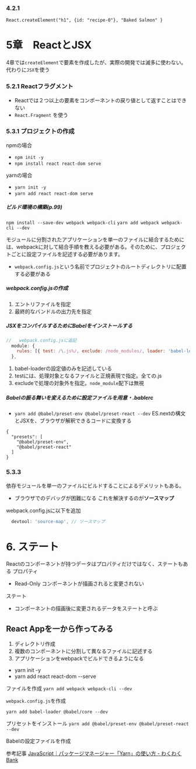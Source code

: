 ### 4.2.1
`React.createElement("h1", {id: "recipe-0"}, "Baked Salmon" }`

# 5章　ReactとJSX
4章では`createElement`で要素を作成したが、実際の開発では滅多に使わない。代わりに`JSX`を使う

### 5.2.1 Reactフラグメント
- Reactでは２つ以上の要素をコンポーネントの戻り値として返すことはできない　
- `React.Fragment` を使う

### 5.3.1 プロジェクトの作成
npmの場合
- `npm init -y`
- `npm install react react-dom serve`

yarnの場合
- `yarn init -y`
- `yarn add react react-dom serve`


##### ビルド環境の構築(p.99)
`npm install --save-dev webpack webpack-cli`
`yarn add webpack webpack-cli --dev`

モジュールに分割されたアプリケーションを単一のファイルに結合するためには、webpackに対して結合手順を教える必要がある。そのために、プロジェクトごとに設定ファイルを記述する必要があります。
- `webpack.config.js`という名前でプロジェクトのルートディレクトリに配置する必要がある

##### webpack.config.jsの作成
1. エントリファイルを指定
2. 最終的なバンドルの出力先を指定

##### JSXをコンパイルするためにBabelをインストールする
```js
//   webpack.config.jsに追記
  module: {
    rules: [{ test: /\.js%/, exclude: /node_modules/, loader: 'babel-loader' }],
  },
```
1. babel-loaderの設定値のみを記述している
2. testには、処理対象となるファイルと正規表現で指定。全ての.js
3. excludeで処理の対象外を指定。`node_module`配下は無視

##### Babelの振る舞いを変えるために設定ファイルを用意・.bablerc
- `yarn add @babel/preset-env @babel/preset-react --dev`
ES.nextの構文とJSXを、ブラウザが解釈できるコードに変換する
```
{
  "presets": [
    "@babel/preset-env",
    "@babel/preset-react"
  ]
}
```

### 5.3.3
依存モジュールを単一のファイルにビルドすることによるデメリットもある。
- ブラウザでのデバッグが困難になる
これを解決するのが**ソースマップ**

webpack.config.jsに以下を追加
```js
  devtool: 'source-map', // ソースマップ
```

# 6. ステート
Reactのコンポーネントが持つデータはプロパティだけではなく、ステートもある
プロパティ
- Read-Only コンポーネントが描画されると変更されない

ステート
- コンポーネントの描画後に変更されるデータをステートと呼ぶ

## React Appを一から作ってみる
1. ディレクトリ作成
2. 複数のコンポーネントに分割して異なるファイルに記述する
3. アプリケーションをwebpackでビルドできるようになる

- yarn init -y
- yarn add react react-dom --serve

ファイルを作成
`yarn add webpack webpack-cli --dev`

`webpack.config.js`を作成

`yarn add babel-loader @babel/core --dev`

プリセットをインストール
`yarn add @babel/preset-env @babel/preset-react --dev`

Babelの設定ファイルを作成

参考記事
[JavaScript｜パッケージマネージャー「Yarn」の使い方 - わくわくBank](https://www.wakuwakubank.com/posts/307-javascript-yarn/)
